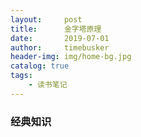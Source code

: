 ```yaml
---
layout:     post
title:      金字塔原理
date:       2019-07-01
author:     timebusker
header-img: img/home-bg.jpg
catalog: true
tags:
    - 读书笔记
---  
```


### 经典知识

